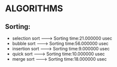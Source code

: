 # ALGORITHMS #

## Sorting:

- selection sort ---> Sorting time:21.000000 usec
- bubble sort ---> Sorting time:56.000000 usec
- insertion sort ---> Sorting time:9.000000 usec
- quick sort ---> Sorting time:10.000000 usec
- merge sort ---> Sorting time:18.000000 usec
